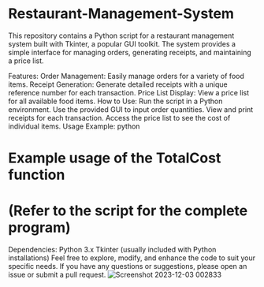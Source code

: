 # Restaurant-Management-System
This repository contains a Python script for a restaurant management system built with Tkinter, a popular GUI toolkit. The system provides a simple interface for managing orders, generating receipts, and maintaining a price list.

Features:
Order Management: Easily manage orders for a variety of food items.
Receipt Generation: Generate detailed receipts with a unique reference number for each transaction.
Price List Display: View a price list for all available food items.
How to Use:
Run the script in a Python environment.
Use the provided GUI to input order quantities.
View and print receipts for each transaction.
Access the price list to see the cost of individual items.
Usage Example:
python
# Example usage of the TotalCost function
# (Refer to the script for the complete program)
Dependencies:
Python 3.x
Tkinter (usually included with Python installations)
Feel free to explore, modify, and enhance the code to suit your specific needs. If you have any questions or suggestions, please open an issue or submit a pull request.
![Screenshot 2023-12-03 002833](https://github.com/Mostafamahmoud12824/Restaurant-Management-System/assets/62766443/1f3196ce-5828-4032-8ef8-63a0734ffe5e)
